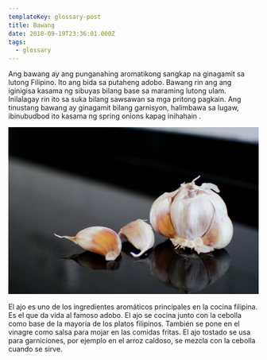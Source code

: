```yaml
---
templateKey: glossary-post
title: Bawang
date: 2018-09-19T23:36:01.000Z
tags:
  - glossary
---
```


Ang bawang ay ang punganahing aromatikong sangkap na ginagamit sa lutong Filipino. Ito ang bida sa putaheng adobo. Bawang rin ang ang iginigisa kasama ng sibuyas bilang base sa maraming lutong ulam. Inilalagay rin ito sa suka bilang sawsawan sa mga pritong pagkain. Ang tinustang bawang ay ginagamit bilang garnisyon, halimbawa sa lugaw, ibinubudbod ito kasama ng spring onions kapag inihahain .

![Ulo at butil ng bawang](/static/images/garlic-head.jpg?nf_resize=fit&w=960)


El ajo es uno de los ingredientes aromáticos principales en la cocina filipina. Es el que da vida al famoso adobo. El ajo se cocina junto con la cebolla como base de la mayoría de los platos filipinos. También se pone en el vinagre como salsa para mojar en las comidas fritas. El ajo tostado se usa para garniciones, por ejemplo en el arroz caldoso, se mezcla con la cebolla cuando se sirve. 